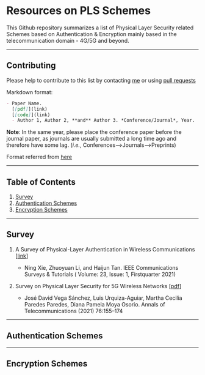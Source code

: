 # Resources on PLS Schemes
This Github repository summarizes a list of Physical Layer Security related Schemes based on Authentication & Encryption mainly based in the telecommunication domain - 4G/5G and beyond.

---

## Contributing

Please help to contribute to this list by contacting [me](https://mihirrajdixit.me) or using [pull requests](https://github.com/MihirrajDixit/Resources-on-PLS-Schemes/pulls)

Markdown format:
```markdown
- Paper Name. 
  [[pdf]](link) 
  [[code]](link)
  - Author 1, Author 2, **and** Author 3. *Conference/Journal*, Year.
```
**Note**: In the same year, please place the conference paper before the journal paper, as journals are usually submitted a long time ago and therefore have some lag. (*i.e.*, Conferences-->Journals-->Preprints)


Format referred from [here](https://github.com/THUYimingLi/backdoor-learning-resources)

---

## Table of Contents

1. [Survey](https://github.com/MihirrajDixit/Resources-on-PLS-Schemes/edit/main/README.md#survey)
2. [Authentication Schemes](https://github.com/MihirrajDixit/Resources-on-PLS-Schemes/edit/main/README.md#authentication-schemes)
3. [Encryption Schemes](https://github.com/MihirrajDixit/Resources-on-PLS-Schemes/edit/main/README.md#encryption-schemes)

---

## Survey

1. A Survey of Physical-Layer Authentication in Wireless Communications [[link](https://ieeexplore.ieee.org/document/9279294)]
   - Ning Xie, Zhuoyuan Li, and Haijun Tan. IEEE Communications Surveys & Tutorials ( Volume: 23, Issue: 1, Firstquarter 2021)
  
2. Survey on Physical Layer Security for 5G Wireless Networks [[pdf](https://arxiv.org/pdf/2006.08044.pdf)]
   - José David Vega Sánchez, Luis Urquiza-Aguiar, Martha Cecilia Paredes Paredes, Diana Pamela Moya Osorio. Annals of Telecommunications (2021) 76:155–174
---

## Authentication Schemes

---

## Encryption Schemes

